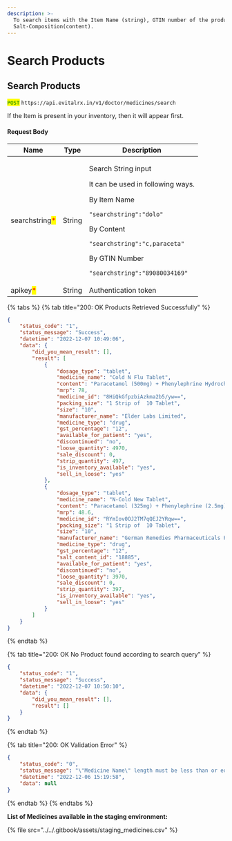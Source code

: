 ```yaml
---
description: >-
  To search items with the Item Name (string), GTIN number of the product, or
  Salt-Composition(content).
---
```


# Search Products

## Search Products

<mark style="color:green;">`POST`</mark> `https://api.evitalrx.in/v1/doctor/medicines/search`

If the Item is present in your inventory, then it will appear first.

#### Request Body

| Name                                           | Type   | Description                                                                                                                                                                                                                                                                       |
| ---------------------------------------------- | ------ | --------------------------------------------------------------------------------------------------------------------------------------------------------------------------------------------------------------------------------------------------------------------------------- |
| searchstring<mark style="color:red;">\*</mark> | String | <p>Search String input</p><p>It can be used in following ways.</p><p>By Item Name</p><p><code>"searchstring":"dolo"</code></p><p></p><p>By Content</p><p><code>"searchstring":"c,paraceta"</code></p><p></p><p>By GTIN Number</p><p><code>"searchstring":"89080034169"</code></p> |
| apikey<mark style="color:red;">\*</mark>       | String | Authentication token                                                                                                                                                                                                                                                              |

{% tabs %}
{% tab title="200: OK Products Retrieved Successfully" %}
```json
{
    "status_code": "1",
    "status_message": "Success",
    "datetime": "2022-12-07 10:49:06",
    "data": {
        "did_you_mean_result": [],
        "result": [
            {
                "dosage_type": "tablet",
                "medicine_name": "Cold N Flu Tablet",
                "content": "Paracetamol (500mg) + Phenylephrine Hydrochloride (5mg) + Chlorpheniramine Maleate (2mg)",
                "mrp": 78,
                "medicine_id": "8HiQkGfpzbiAzkma2b5/yw==",
                "packing_size": "1 Strip of  10 Tablet",
                "size": "10",
                "manufacturer_name": "Elder Labs Limited",
                "medicine_type": "drug",
                "gst_percentage": "12",
                "available_for_patient": "yes",
                "discontinued": "no",
                "loose_quantity": 4970,
                "sale_discount": 0,
                "strip_quantity": 497,
                "is_inventory_available": "yes",
                "sell_in_loose": "yes"
            },
            {
                "dosage_type": "tablet",
                "medicine_name": "N-Cold New Tablet",
                "content": "Paracetamol (325mg) + Phenylephrine (2.5mg) + Chlorpheniramine (2mg)",
                "mrp": 48.6,
                "medicine_id": "RYmIov0OJ2TM7qQEJ2YRqw==",
                "packing_size": "1 Strip of  10 Tablet",
                "size": "10",
                "manufacturer_name": "German Remedies Pharmaceuticals Pvt Ltd",
                "medicine_type": "drug",
                "gst_percentage": "12",
                "salt_content_id": "18885",
                "available_for_patient": "yes",
                "discontinued": "no",
                "loose_quantity": 3970,
                "sale_discount": 0,
                "strip_quantity": 397,
                "is_inventory_available": "yes",
                "sell_in_loose": "yes"
            }
        ]
    }
}
```
{% endtab %}

{% tab title="200: OK No Product found according to search query" %}
```json
{
    "status_code": "1",
    "status_message": "Success",
    "datetime": "2022-12-07 10:50:10",
    "data": {
        "did_you_mean_result": [],
        "result": []
    }
}
```
{% endtab %}

{% tab title="200: OK Validation Error" %}
```json
{
    "status_code": "0",
    "status_message": "\"Medicine Name\" length must be less than or equal to 20 characters long",
    "datetime": "2022-12-06 15:19:58",
    "data": null
}
```
{% endtab %}
{% endtabs %}

**List of Medicines available in the staging environment:**

{% file src="../../.gitbook/assets/staging_medicines.csv" %}
